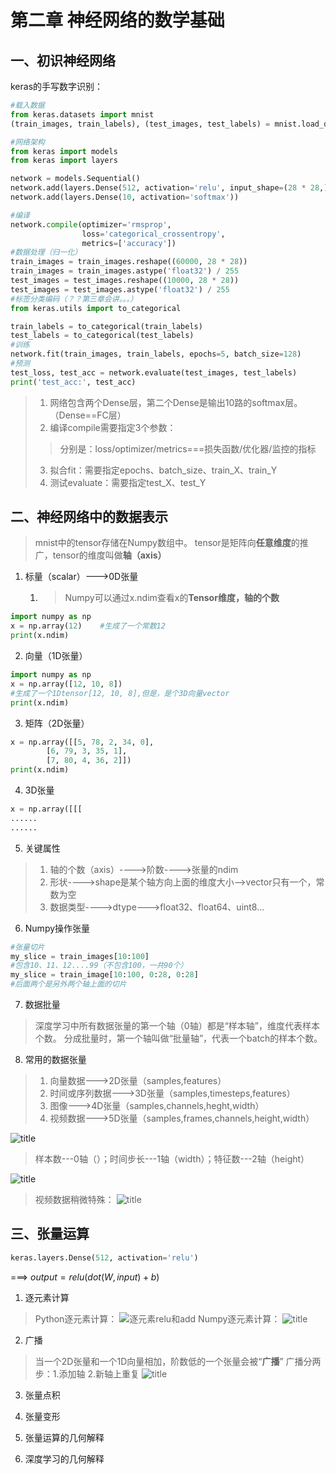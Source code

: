 # 第二章 神经网络的数学基础
## 一、初识神经网络
keras的手写数字识别：
```python
#载入数据
from keras.datasets import mnist
(train_images, train_labels), (test_images, test_labels) = mnist.load_data()

#网络架构
from keras import models
from keras import layers

network = models.Sequential()
network.add(layers.Dense(512, activation='relu', input_shape=(28 * 28,)))
network.add(layers.Dense(10, activation='softmax'))

#编译
network.compile(optimizer='rmsprop',
                loss='categorical_crossentropy',
                metrics=['accuracy'])
#数据处理（归一化）
train_images = train_images.reshape((60000, 28 * 28))
train_images = train_images.astype('float32') / 255
test_images = test_images.reshape((10000, 28 * 28))
test_images = test_images.astype('float32') / 255
#标签分类编码（？？第三章会讲。。。）
from keras.utils import to_categorical

train_labels = to_categorical(train_labels)
test_labels = to_categorical(test_labels)
#训练
network.fit(train_images, train_labels, epochs=5, batch_size=128)
#预测
test_loss, test_acc = network.evaluate(test_images, test_labels)
print('test_acc:', test_acc)
```
>1. 网络包含两个Dense层，第二个Dense是输出10路的softmax层。（Dense==FC层）
>2. 编译compile需要指定3个参数：
>>分别是：loss/optimizer/metrics===损失函数/优化器/监控的指标
>3. 拟合fit：需要指定epochs、batch_size、train_X、train_Y
>4. 测试evaluate：需要指定test_X、test_Y
## 二、神经网络中的数据表示
>mnist中的tensor存储在Numpy数组中。
tensor是矩阵向**任意维度**的推广，tensor的维度叫做**轴（axis）**
1. 标量（scalar）--->0D张量
	1. >Numpy可以通过x.ndim查看x的**Tensor维度，轴的个数**

```python
import numpy as np
x = np.array(12)	#生成了一个常数12
print(x.ndim)
```

2. 向量（1D张量）
```python
import numpy as np
x = np.array([12, 10, 8])	
#生成了一个1Dtensor[12, 10, 8],但是，是个3D向量vector
print(x.ndim)
```
3. 矩阵（2D张量）
```python
x = np.array([[5, 78, 2, 34, 0],
		[6, 79, 3, 35, 1],
		[7, 80, 4, 36, 2]])
print(x.ndim)
```
4. 3D张量
```python
x = np.array([[[
......
......
```
5. 关键属性
>1. 轴的个数（axis）---->阶数---->张量的ndim
>2. 形状---->shape是某个轴方向上面的维度大小-->vector只有一个，常数为空
>3. 数据类型---->dtype--->float32、float64、uint8...
6. Numpy操作张量
```python
#张量切片
my_slice = train_images[10:100]
#包含10、11、12....99（不包含100，一共90个）
my_slice = train_image[10:100, 0:28, 0:28]
#后面两个是另外两个轴上面的切片
```
7. 数据批量
> 深度学习中所有数据张量的第一个轴（0轴）都是“样本轴”，维度代表样本个数。
分成批量时，第一个轴叫做“批量轴”，代表一个batch的样本个数。
8.  常用的数据张量
>1. 向量数据--->2D张量（samples,features）
>2. 时间或序列数据--->3D张量（samples,timesteps,features）
>3. 图像--->4D张量（samples,channels,heght,width）
>4. 视频数据--->5D张量（samples,frames,channels,height,width）

![title](https://i.loli.net/2019/04/28/5cc535761f079.png)
>样本数---0轴（）；时间步长---1轴（width）；特征数---2轴（height）

![title](https://i.loli.net/2019/04/28/5cc5364f355da.png)
>视频数据稍微特殊：
![title](https://i.loli.net/2019/04/28/5cc536b492894.png)

## 三、张量运算
```python
keras.layers.Dense(512, activation='relu')
```
===> $output = relu(dot(W, input)+b)$
1. 逐元素计算
>Python逐元素计算：
![逐元素relu和add](https://i.loli.net/2019/04/28/5cc538b85d35a.png)
Numpy逐元素计算：
![title](https://i.loli.net/2019/04/28/5cc5390c04755.png)
2. 广播
>当一个2D张量和一个1D向量相加，阶数低的一个张量会被“**广播**”
广播分两步：1.添加轴  2.新轴上重复
 ![title](https://i.loli.net/2019/04/28/5cc53a60589d0.png)
3. 张量点积

4. 张量变形
5. 张量运算的几何解释
6. 深度学习的几何解释


